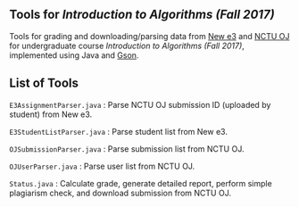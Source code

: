 ## Tools for *Introduction to Algorithms (Fall 2017)*
Tools for grading and downloading/parsing data from [New e3](https://e3new.nctu.edu.tw/) and [NCTU OJ](https://oj.nctu.edu.tw/) for undergraduate course *Introduction to Algorithms (Fall 2017)*, implemented using Java and [Gson](https://github.com/google/gson).

## List of Tools
`E3AssignmentParser.java` : Parse NCTU OJ submission ID (uploaded by student) from New e3.

`E3StudentListParser.java` : Parse student list from New e3.

`OJSubmissionParser.java` : Parse submission list from NCTU OJ.

`OJUserParser.java` : Parse user list from NCTU OJ.

`Status.java` : Calculate grade, generate detailed report, perform simple plagiarism check, and download submission from NCTU OJ.
